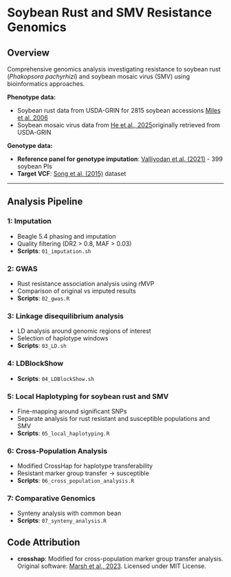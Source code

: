 # Soybean Rust and SMV Resistance Genomics

## Overview
Comprehensive genomics analysis investigating resistance to soybean rust (*Phakopsora pachyrhizi*) and soybean mosaic virus (SMV) using bioinformatics approaches.

**Phenotype data:**
- Soybean rust data from USDA-GRIN for 2815 soybean accessions [Miles et al. 2006](https://doi.org/10.1094/PHP-2006-0104-01-RS)
- Soybean mosaic virus data from [He et al., 2025](https://doi.org/10.3390/ijms26052106)originally retrieved from USDA-GRIN

**Genotype data:**
- **Reference panel for genotype imputation**: [Valliyodan et al. (2021)](https://www.nature.com/articles/s41597-021-00834-w) - 399 soybean PIs
- **Target VCF**: [Song et al. (2015)](https://www.soybase.org/tools/snp50k/) dataset

---

## Analysis Pipeline

### **1: Imputation**
- Beagle 5.4 phasing and imputation
- Quality filtering (DR2 > 0.8, MAF > 0.03)
- **Scripts**: `01_imputation.sh`

### **2: GWAS**  
- Rust resistance association analysis using rMVP
- Comparison of original vs imputed results
- **Scripts**: `02_gwas.R`

### **3: Linkage disequilibrium analysis**  
- LD analysis around genomic regions of interest
- Selection of haplotype windows
- **Scripts**: `03_LD.sh`

### **4: LDBlockShow** 
- **Scripts**: `04_LDBlockShow.sh`

### **5: Local Haplotyping for soybean rust and SMV**
- Fine-mapping around significant SNPs
- Separate analysis for rust resistant and susceptible populations and SMV
- **Scripts**: `05_local_haplotyping.R`

### **6: Cross-Population Analysis**
- Modified CrossHap for haplotype transferability
- Resistant marker group transfer → susceptible 
- **Scripts**: `06_cross_population_analysis.R`

### **7: Comparative Genomics**
- Synteny analysis with common bean
- **Scripts**: `07_synteny_analysis.R`


## Code Attribution

- **crosshap**: Modified for cross-population marker group transfer analysis. Original software: [Marsh et al., 2023](https://doi.org/10.1093/bioinformatics/btad518). Licensed under MIT License.



